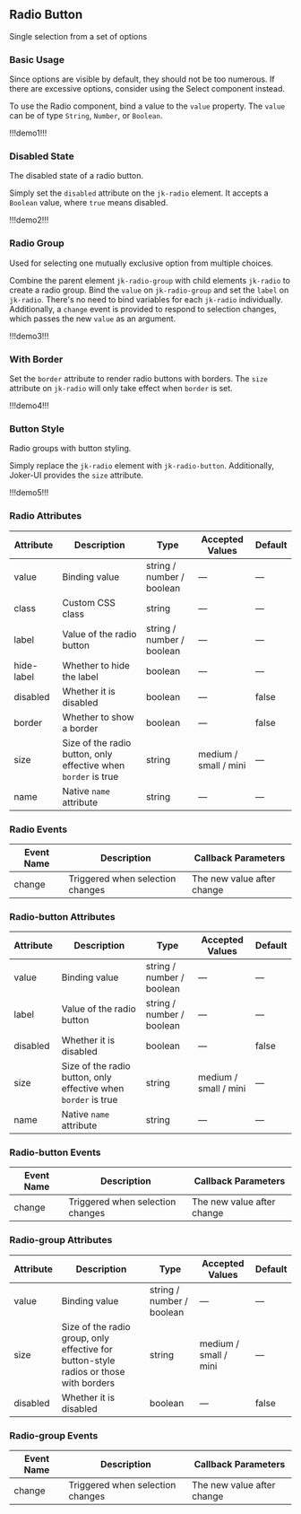 ## Radio Button

Single selection from a set of options

### Basic Usage

Since options are visible by default, they should not be too numerous. If there are excessive options, consider using the Select component instead.

To use the Radio component, bind a value to the `value` property. The `value` can be of type `String`, `Number`, or `Boolean`.

!!!demo1!!!

### Disabled State

The disabled state of a radio button.

Simply set the `disabled` attribute on the `jk-radio` element. It accepts a `Boolean` value, where `true` means disabled.

!!!demo2!!!

### Radio Group

Used for selecting one mutually exclusive option from multiple choices.

Combine the parent element `jk-radio-group` with child elements `jk-radio` to create a radio group. Bind the `value` on `jk-radio-group` and set the `label` on `jk-radio`. There's no need to bind variables for each `jk-radio` individually. Additionally, a `change` event is provided to respond to selection changes, which passes the new `value` as an argument.

!!!demo3!!!

### With Border

Set the `border` attribute to render radio buttons with borders. The `size` attribute on `jk-radio` will only take effect when `border` is set.

!!!demo4!!!

### Button Style

Radio groups with button styling. 

Simply replace the `jk-radio` element with `jk-radio-button`. Additionally, Joker-UI provides the `size` attribute.

!!!demo5!!!

### Radio Attributes

| Attribute  | Description | Type | Accepted Values | Default |
|------------|-------------|------|-----------------|---------|
| value      | Binding value | string / number / boolean | — | — |
| class      | Custom CSS class | string | — | — |
| label      | Value of the radio button | string / number / boolean | — | — |
| hide-label | Whether to hide the label | boolean | — | — |
| disabled   | Whether it is disabled | boolean | — | false |
| border     | Whether to show a border | boolean | — | false |
| size       | Size of the radio button, only effective when `border` is true | string | medium / small / mini | — |
| name       | Native `name` attribute | string | — | — |

### Radio Events

| Event Name | Description | Callback Parameters |
|------------|-------------|----------------------|
| change     | Triggered when selection changes | The new value after change |

### Radio-button Attributes

| Attribute  | Description | Type | Accepted Values | Default |
|------------|-------------|------|-----------------|---------|
| value      | Binding value | string / number / boolean | — | — |
| label      | Value of the radio button | string / number / boolean | — | — |
| disabled   | Whether it is disabled | boolean | — | false |
| size       | Size of the radio button, only effective when `border` is true | string | medium / small / mini | — |
| name       | Native `name` attribute | string | — | — |

### Radio-button Events

| Event Name | Description | Callback Parameters |
|------------|-------------|----------------------|
| change     | Triggered when selection changes | The new value after change |

### Radio-group Attributes

| Attribute  | Description | Type | Accepted Values | Default |
|------------|-------------|------|-----------------|---------|
| value      | Binding value | string / number / boolean | — | — |
| size       | Size of the radio group, only effective for button-style radios or those with borders | string | medium / small / mini | — |
| disabled   | Whether it is disabled | boolean | — | false |

### Radio-group Events

| Event Name | Description | Callback Parameters |
|------------|-------------|----------------------|
| change     | Triggered when selection changes | The new value after change |
